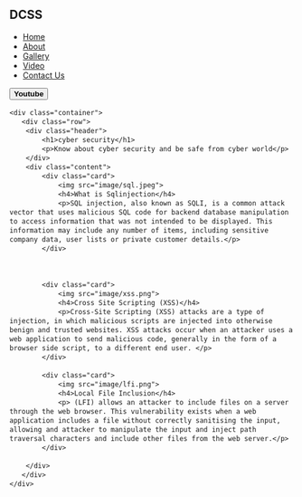 <!DOCTYPE html>
<html lang="en">
<head>
    <title>Resposive Blog post Section</title>
    <meta charset="UTF-8">
    <meta name="viewport" content="width=device-width, initial-scale=1.0">
    <link rel="stylesheet" href="style1.css">
    <link href="https://fonts.googleapis.com/css2?family=Inter:wght@100;200;300;400;500;600&family=Libre+Franklin:ital,wght@0,100;0,200;0,300;0,400;0,500;0,600;1,100;1,200;1,400;1,500;1,600&display=swap" rel="stylesheet">

</head>
<body>
    <div class="hero">
        <nav>
            <h2 class="logo">DC<span>SS</span></h2>
            <ul>
                <li><a href="#">Home</a></li>
                <li><a  class="active"href="2.html">About</a></li>
                <li><a href="gallery.html">Gallery</a></li>
                <li><a href="video.html">Video</a></li>
                <li><a href="contact_form.html">Contact Us</a></li>
            </ul>
            <button type="button" onclick="document.location='https://www.youtube.com/@hak5'"><b>Youtube</b></button>
        </nav>
    </div>

    <div class="container">
       <div class="row">
        <div class="header">
            <h1>cyber security</h1>
            <p>Know about cyber security and be safe from cyber world</p>
        </div>
        <div class="content">
            <div class="card">
                <img src="image/sql.jpeg">
                <h4>What is Sqlinjection</h4>
                <p>SQL injection, also known as SQLI, is a common attack vector that uses malicious SQL code for backend database manipulation to access information that was not intended to be displayed. This information may include any number of items, including sensitive company data, user lists or private customer details.</p>
            </div>



            <div class="card">
                <img src="image/xss.png">
                <h4>Cross Site Scripting (XSS)</h4>
                <p>Cross-Site Scripting (XSS) attacks are a type of injection, in which malicious scripts are injected into otherwise benign and trusted websites. XSS attacks occur when an attacker uses a web application to send malicious code, generally in the form of a browser side script, to a different end user. </p>
            </div>

            <div class="card">
                <img src="image/lfi.png">
                <h4>Local File Inclusion</h4>
                <p> (LFI) allows an attacker to include files on a server through the web browser. This vulnerability exists when a web application includes a file without correctly sanitising the input, allowing and attacker to manipulate the input and inject path traversal characters and include other files from the web server.</p>
            </div>
            
        </div>
       </div> 
    </div>
    
</body>
</html>
